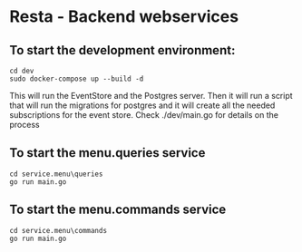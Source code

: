 # Resta - Backend webservices

## To start the development environment:

```
cd dev
sudo docker-compose up --build -d 
```

This will run the EventStore and the Postgres server. 
Then it will run a script that will run the migrations for postgres and it will create all the needed subscriptions for the event store.
Check ./dev/main.go for details on the process

## To start the menu.queries service

```
cd service.menu\queries
go run main.go
```

## To start the menu.commands service

```
cd service.menu\commands
go run main.go
```